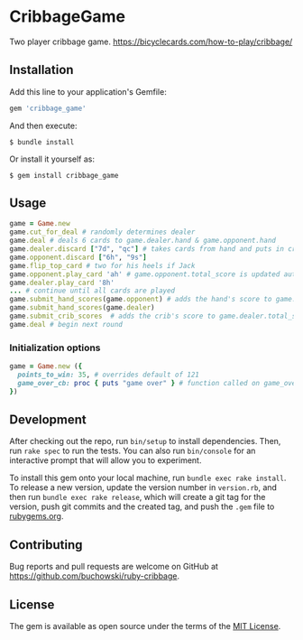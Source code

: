 # CribbageGame

Two player cribbage game. https://bicyclecards.com/how-to-play/cribbage/

## Installation

Add this line to your application's Gemfile:

```ruby
gem 'cribbage_game'
```

And then execute:

    $ bundle install

Or install it yourself as:

    $ gem install cribbage_game

## Usage

```ruby
game = Game.new
game.cut_for_deal # randomly determines dealer
game.deal # deals 6 cards to game.dealer.hand & game.opponent.hand
game.dealer.discard ["7d", "qc"] # takes cards from hand and puts in crib
game.opponent.discard ["6h", "9s"]
game.flip_top_card # two for his heels if Jack
game.opponent.play_card 'ah' # game.opponent.total_score is updated automatically
game.dealer.play_card '8h'
... # continue until all cards are played
game.submit_hand_scores(game.opponent) # adds the hand's score to game.opponent.total_score
game.submit_hand_scores(game.dealer)
game.submit_crib_scores  # adds the crib's score to game.dealer.total_score
game.deal # begin next round
```
### Initialization options
```ruby
game = Game.new ({
  points_to_win: 35, # overrides default of 121
  game_over_cb: proc { puts "game over" } # function called on game_over
})
```

## Development

After checking out the repo, run `bin/setup` to install dependencies. Then, run `rake spec` to run the tests. You can also run `bin/console` for an interactive prompt that will allow you to experiment.

To install this gem onto your local machine, run `bundle exec rake install`. To release a new version, update the version number in `version.rb`, and then run `bundle exec rake release`, which will create a git tag for the version, push git commits and the created tag, and push the `.gem` file to [rubygems.org](https://rubygems.org).

## Contributing

Bug reports and pull requests are welcome on GitHub at https://github.com/buchowski/ruby-cribbage.

## License

The gem is available as open source under the terms of the [MIT License](https://opensource.org/licenses/MIT).
